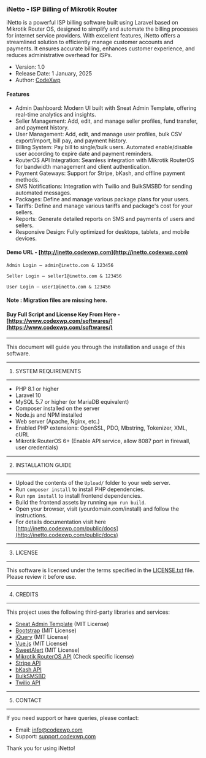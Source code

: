 
### iNetto - ISP Billing of Mikrotik Router
iNetto is a powerful ISP billing software built using Laravel based on
Mikrotik Router OS, designed to simplify and automate the billing processes for internet service providers. With excellent features, 
iNetto offers a streamlined solution to efficiently manage customer accounts and payments. It ensures accurate billing, enhances customer experience, and reduces administrative overhead for ISPs.

- Version: 1.0
- Release Date: 1 January, 2025
- Author: [CodeXwp](http://codexwp.com)

#### Features
- Admin Dashboard: Modern UI built with Sneat Admin Template, offering real-time analytics and insights.
- Seller Management: Add, edit, and manage seller profiles, fund transfer, and payment history.
- User Management: Add, edit, and manage user profiles, bulk CSV export/import, bill pay, and payment history.
- Billing System: Pay bill to single/bulk users. Automated enable/disable user according to expire date and payment reminders.
- RouterOS API Integration: Seamless integration with Mikrotik RouterOS for bandwidth management and client authentication.
- Payment Gateways: Support for Stripe, bKash, and offline payment methods.
- SMS Notifications: Integration with Twilio and BulkSMSBD for sending automated messages.
- Packages: Define and manage various package plans for your users.
- Tariffs: Define and manage various tariffs and package's cost for your sellers.
- Reports: Generate detailed reports on SMS and payments of users and sellers.
- Responsive Design: Fully optimized for desktops, tablets, and mobile devices.


#### Demo URL - [http://inetto.codexwp.com](http://inetto.codexwp.com)
```
Admin Login – admin@inetto.com & 123456

Seller Login – seller1@inetto.com & 123456

User Login – user1@inetto.com & 123456
```
#### Note : Migration files are missing here.

#### Buy Full Script and License Key From Here - [https://www.codexwp.com/softwares/](https://www.codexwp.com/softwares/)


-------

This document will guide you through the installation and usage of this software.

--------------------------------------------------
1. SYSTEM REQUIREMENTS
--------------------------------------------------
- PHP 8.1 or higher
- Laravel 10
- MySQL 5.7 or higher (or MariaDB equivalent)
- Composer installed on the server
- Node.js and NPM installed
- Web server (Apache, Nginx, etc.)
- Enabled PHP extensions: OpenSSL, PDO, Mbstring, Tokenizer, XML, cURL
- Mikrotik RouterOS 6+ (Enable API service, allow 8087 port in firewall, user credentials)

--------------------------------------------------
2. INSTALLATION GUIDE
--------------------------------------------------
- Upload the contents of the `Upload/` folder to your web server.
- Run `composer install` to install PHP dependencies.
- Run `npm install` to install frontend dependencies.
- Build the frontend assets by running `npm run build`.
- Open your browser, visit (yourdomain.com/install) and follow the instructions.
- For details documentation visit here [http://inetto.codexwp.com/public/docs](http://inetto.codexwp.com/public/docs)


--------------------------------------------------
3. LICENSE
--------------------------------------------------
This software is licensed under the terms specified in the [LICENSE.txt](LICENSE) file. Please review it before use.

--------------------------------------------------
4. CREDITS
--------------------------------------------------
This project uses the following third-party libraries and services:
- [Sneat Admin Template](https://themeselection.com/) (MIT License)
- [Bootstrap](https://getbootstrap.com/) (MIT License)
- [jQuery](https://jquery.com/) (MIT License)
- [Vue.js](https://vuejs.org/) (MIT License)
- [SweetAlert](https://sweetalert.js.org/) (MIT License)
- [Mikrotik RouterOS API](https://github.com/BenMenking/routeros-api) (Check specific license)
- [Stripe API](https://stripe.com/)
- [bKash API](https://developer.bkash.com/)
- [BulkSMSBD](https://www.bulksmsbd.com/)
- [Twilio API](https://www.twilio.com/)


--------------------------------------------------
5. CONTACT
--------------------------------------------------
If you need support or have queries, please contact:
- Email: info@codexwp.com
- Support: [support.codexwp.com](http://support.codexwp.com)

Thank you for using iNetto!
